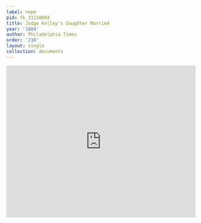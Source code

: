 ```yaml
---
label: nope
pid: fk_31110004
title: Judge Kelley's Daughter Married
year: '1884'
author: Philadelphia Times
order: '210'
layout: single
collection: documents
---
```

<iframe src="https://northwestern.app.box.com/embed/s/79ron3k55szpqhuf1go3us3j6nftd1fs?sortColumn=date&view=list" width="500" height="400" frameborder="0" allowfullscreen webkitallowfullscreen msallowfullscreen></iframe>
